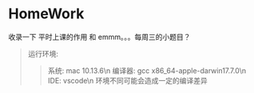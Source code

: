 # HomeWork
收录一下 平时上课的作用 和 emmm。。。每周三的小题目？

>运行环境:
>>系统: mac 10.13.6\n
>>编译器: gcc x86_64-apple-darwin17.7.0\n
>>IDE: vscode\n
>>环境不同可能会造成一定的编译差异
